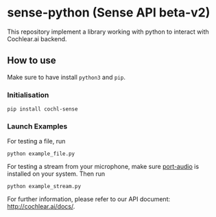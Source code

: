 # sense-python (Sense API beta-v2)

This repository implement a library working with python to interact with Cochlear.ai backend.


## How to use

Make sure to have install `python3` and `pip`.

### Initialisation

```
pip install cochl-sense
```

### Launch Examples

For testing a file, run 
```
python example_file.py
```

For testing a stream from your microphone, make sure  [port-audio](http://www.portaudio.com/) is installed on your system.
Then run 
```
python example_stream.py
```

For further information, please refer to our API document: http://cochlear.ai/docs/.
